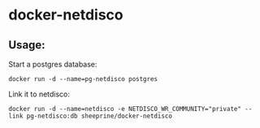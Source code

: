 # docker-netdisco

## Usage:

Start a postgres database:

`docker run -d --name=pg-netdisco postgres`

Link it to netdisco:

`docker run -d --name=netdisco -e NETDISCO_WR_COMMUNITY="private" --link pg-netdisco:db sheeprine/docker-netdisco`
